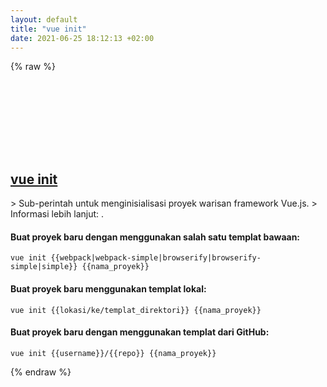 ```yaml
---
layout: default
title: "vue init"
date: 2021-06-25 18:12:13 +02:00
---
```

{% raw %}
<h2 id="vue-init">
  <a href="/id/common/vue-init.html">vue init</a> <a href="#vue-init"><svg class="icon">
    <use href="/assets/images/unicode_sprite.svg#link" />
  </svg></a>
</h2>
> Sub-perintah untuk menginisialisasi proyek warisan framework Vue.js.
> Informasi lebih lanjut: <https://cli.vuejs.org/guide/creating-a-project.html#pulling-2-x-templates-legacy>.

#### Buat proyek baru dengan menggunakan salah satu templat bawaan:
```shell
vue init {{webpack|webpack-simple|browserify|browserify-simple|simple}} {{nama_proyek}}
```
#### Buat proyek baru menggunakan templat lokal:
```shell
vue init {{lokasi/ke/templat_direktori}} {{nama_proyek}}
```
#### Buat proyek baru dengan menggunakan templat dari GitHub:
```shell
vue init {{username}}/{{repo}} {{nama_proyek}}
```
{% endraw %}